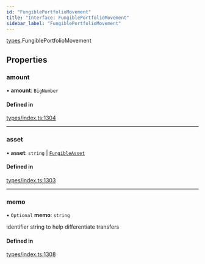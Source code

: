 ```yaml
---
id: "FungiblePortfolioMovement"
title: "Interface: FungiblePortfolioMovement"
sidebar_label: "FungiblePortfolioMovement"
---
```


[types](../../../modules/Types/Types.md).FungiblePortfolioMovement

## Properties

### amount

• **amount**: `BigNumber`

#### Defined in

[types/index.ts:1304](https://github.com/PolymeshAssociation/polymesh-sdk/blob/daafaa68f/src/types/index.ts#L1304)

___

### asset

• **asset**: `string` \| [`FungibleAsset`](../../../classes/API/Entities/Asset/Fungible/FungibleAsset.md)

#### Defined in

[types/index.ts:1303](https://github.com/PolymeshAssociation/polymesh-sdk/blob/daafaa68f/src/types/index.ts#L1303)

___

### memo

• `Optional` **memo**: `string`

identifier string to help differentiate transfers

#### Defined in

[types/index.ts:1308](https://github.com/PolymeshAssociation/polymesh-sdk/blob/daafaa68f/src/types/index.ts#L1308)

